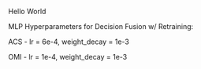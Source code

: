 Hello World

MLP Hyperparameters for Decision Fusion w/ Retraining:  

ACS - lr = 6e-4, weight_decay = 1e-3

OMI - lr = 1e-4, weight_decay = 1e-3

